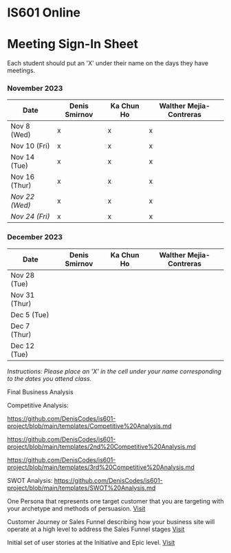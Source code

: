 # IS601 Online

# Meeting Sign-In Sheet

Each student should put an 'X' under their name on the days they have meetings.

### November 2023

| Date        | Denis Smirnov | Ka Chun Ho | Walther Mejia-Contreras |
|-------------|-----------|-----------|-----------|
| Nov 8 (Wed) |      x     |     x      |     x      |
| Nov 10 (Fri)|      x     |     x      |     x      |
| Nov 14 (Tue)|     x     |     x      |     x      |
| Nov 16 (Thur)|     x    |     x      |    x       |
| *Nov 22 (Wed)* |    x   |      x     |     x      |  <!-- Skipped for Thanksgiving -->
| *Nov 24 (Fri)* |    x   |     x      |     x     |  <!-- Skipped for Thanksgiving -->

### December 2023

| Date        | Denis Smirnov | Ka Chun Ho | Walther Mejia-Contreras |
|-------------|-----------|-----------|-----------|
| Nov 28 (Tue)|           |           |           |
| Nov 31 (Thur) |         |           |           |
| Dec 5 (Tue) |           |           |           |
| Dec 7 (Thur) |          |           |           |
| Dec 12 (Tue)|           |           |           |

*Instructions: Please place an 'X' in the cell under your name corresponding to the dates you attend class.*

Final Business Analysis

Competitive Analysis:

https://github.com/DenisCodes/is601-project/blob/main/templates/Competitive%20Analysis.md

https://github.com/DenisCodes/is601-project/blob/main/templates/2nd%20Competitive%20Analysis.md

https://github.com/DenisCodes/is601-project/blob/main/templates/3rd%20Competitive%20Analysis.md

SWOT Analysis: https://github.com/DenisCodes/is601-project/blob/main/templates/SWOT%20Analysis.md

One Persona that represents one target customer that you are targeting with your archetype and methods of persuasion. [Visit](https://github.com/DenisCodes/is601-project/blob/main/templates/Persona.md)

Customer Journey or Sales Funnel describing how your business site will operate at a high level to address the Sales Funnel stages [Visit](https://github.com/DenisCodes/is601-project/blob/main/templates/Customer%20Journey.md)

Initial set of user stories at the Initiative and Epic level. [Visit](https://github.com/DenisCodes/is601-project/blob/main/templates/user%20stories.md)
